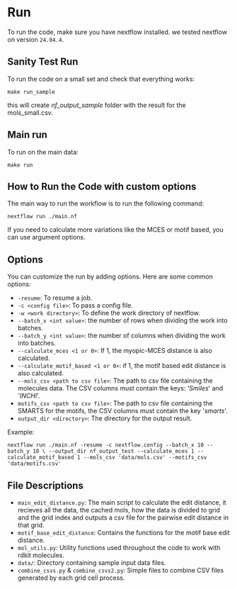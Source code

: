 # Run
To run the code, make sure you have nextflow installed. we tested nextflow on version `24.04.4`.

## Sanity Test Run
To run the code on a small set and check that everything works:
```
make run_sample
```
this will create *nf_output_sample* folder with the result for the mols_small.csv.

## Main run
To run on the main data:
```
make run
```


## How to Run the Code with custom options

The main way to run the workflow is to run the following command:

```
nextflow run ./main.nf
```
If you need to calculate more variations like the MCES or motif based, you can use argument options.

## Options
You can customize the run by adding options. Here are some common options:
- `-resume`: To resume a job.
- `-c <config file>`: To pass a config file.
- `-w <work directory>`: To define the work directory of nextflow.
- `--batch_x <int value>`: the number of rows when dividing the work into batches.
- `--batch_y <int value>`: the number of columns when dividing the work into batches.
- `--calculate_mces <1 or 0>`: If 1, the myopic-MCES distance is also calculated.  
- `--calculate_motif_based <1 or 0>`: if 1, the motif based edit distance is also calculated. 
- `--mols_csv <path to csv file>`: The path to csv file containing the molecules data. The CSV columns must contain the keys: '*Smiles*' and '*INCHI*'.
- `motifs_csv <path to csv file>`: The path to csv file containing the SMARTS for the motifs, the CSV columns must contain the key '*smarts*'.
- `output_dir <directory>`: The directory for the output result.

Example:
```
nextflow run ./main.nf -resume -c nextflow.config --batch_x 10 --batch_y 10 \ --output_dir nf_output_test --calculate_mces 1 --calculate_motif_based 1 --mols_csv 'data/mols.csv' --motifs_csv 'data/motifs.csv'
```

## File Descriptions

- `main_edit_distance.py`: The main script to calculate the edit distance, it recieves all the data, the cached mols, how the data is divided to grid and the grid index and outputs a csv file for the pairwise edit distance in that grid.
- `motif_base_edit_distance`: Contains the functions for the motif base edit distance.
- `mol_utils.py`: Utility functions used throughout the code to work with rdkit molecules.
- `data/`: Directory containing sample input data files.
- `combine_csvs.py` & `combine_csvs2.py`: Simple files to combine CSV files generated by each grid cell process.